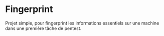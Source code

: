 # Fingerprint
Projet simple, pour fingerprint les informations essentiels sur une machine dans une première tâche de pentest.

